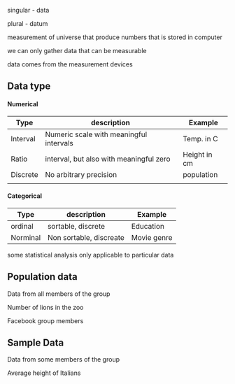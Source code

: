 

singular - data 

plural - datum

measurement of universe that produce numbers that is stored in computer

we can only gather data that can be measurable 

data comes from the measurement devices 


## Data type

#### Numerical

 

| Type     | description                             | Example      |
| -------- | --------------------------------------- | ------------ |
| Interval | Numeric scale with meaningful intervals | Temp. in C   |
| Ratio    | interval, but also with meaningful zero | Height in cm |
| Discrete | No arbitrary precision                  | population   |
|          |                                         |              |



#### Categorical


| Type     | description             | Example     |
| -------- | ----------------------- | ----------- |
| ordinal  | sortable, discrete      | Education   |
| Norminal | Non sortable, discreate | Movie genre |


some statistical analysis only applicable to particular data




## Population data

Data from all members of the group

Number of lions in the zoo

Facebook group members




## Sample Data

Data from some members of the group

Average height of Italians
